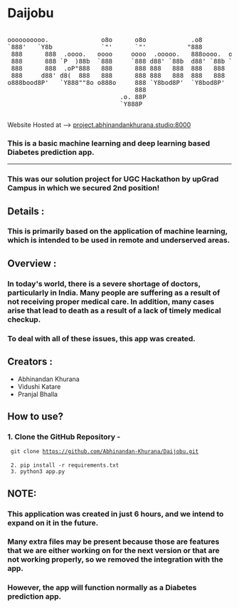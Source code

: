 # Daijobu

<pre>

oooooooooo.              o8o      o8o            .o8                   .o. 
`888'   `Y8b             `"'      `"'           "888                   888 
 888      888  .oooo.   oooo     oooo  .ooooo.   888oooo.  oooo  oooo  888 
 888      888 `P  )88b  `888     `888 d88' `88b  d88' `88b `888  `888  Y8P 
 888      888  .oP"888   888      888 888   888  888   888  888   888  `8' 
 888     d88' d8(  888   888      888 888   888  888   888  888   888  .o. 
o888bood8P'   `Y888""8o o888o     888 `Y8bod8P'  `Y8bod8P'  `V88V"V8P' Y8P 
                                  888                                      
                              .o. 88P                                      
                              `Y888P                                       

</pre>

Website Hosted at --> <a href="http://project.abhinandankhurana.studio:8000" target="_blank">project.abhinandankhurana.studio:8000</a>


### This is a basic machine learning and deep learning based Diabetes prediction app.

<hr>

### This was our solution project for UGC Hackathon by upGrad Campus in which we secured 2nd position!

## Details :

### This is primarily based on the application of machine learning, which is intended to be used in remote and underserved areas.

## Overview :

### In today's world, there is a severe shortage of doctors, particularly in India. Many people are suffering as a result of not receiving proper medical care. In addition, many cases arise that lead to death as a result of a lack of timely medical checkup.
### To deal with all of these issues, this app was created.

## Creators :
- Abhinandan Khurana 
- Vidushi Katare 
- Pranjal Bhalla 

## How to use?

### 1. Clone the GitHub Repository - 
<code> git clone https://github.com/Abhinandan-Khurana/Daijobu.git </code>
<br>
<code> 2. pip install -r requirements.txt </code>
<br>
<code> 3. python3 app.py </code>

## NOTE: 
### This application was created in just 6 hours, and we intend to expand on it in the future.
### Many extra files may be present because those are features that we are either working on for the next version or that are not working properly, so we removed the integration with the app.
### However, the app will function normally as a Diabetes prediction app.

